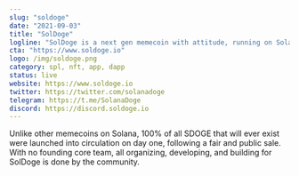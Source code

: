 ```yaml
---
slug: "soldoge"
date: "2021-09-03"
title: "SolDoge"
logline: "SolDoge is a next gen memecoin with attitude, running on Solana and powered by the community"
cta: "https://www.soldoge.io"
logo: /img/soldoge.png
category: spl, nft, app, dapp
status: live
website: https://www.soldoge.io
twitter: https://twitter.com/solanadoge
telegram: https://t.me/SolanaDoge
discord: https://discord.soldoge.io
---
```


Unlike other memecoins on Solana, 100% of all SDOGE that will ever exist were launched into circulation on day one, following a fair and public sale. With no founding core team, all organizing, developing, and building for SolDoge is done by the community.